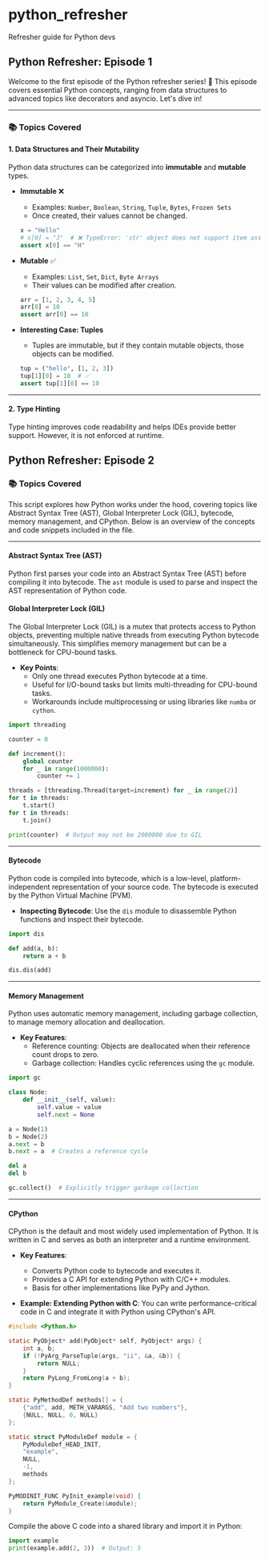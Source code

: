 # python_refresher
Refresher guide for Python devs




## Python Refresher: Episode 1

Welcome to the first episode of the Python refresher series! 🚀 This episode covers essential Python concepts, ranging from data structures to advanced topics like decorators and asyncio. Let's dive in!

---

### 📚 Topics Covered

#### 1. **Data Structures and Their Mutability**
Python data structures can be categorized into **immutable** and **mutable** types.

- **Immutable** ❌
    - Examples: `Number`, `Boolean`, `String`, `Tuple`, `Bytes`, `Frozen Sets`
    - Once created, their values cannot be changed.
    ```python
    x = "Hello"
    # x[0] = "J"  # ❌ TypeError: 'str' object does not support item assignment
    assert x[0] == "H"
    ```

- **Mutable** ✅
    - Examples: `List`, `Set`, `Dict`, `Byte Arrays`
    - Their values can be modified after creation.
    ```python
    arr = [1, 2, 3, 4, 5]
    arr[0] = 10
    assert arr[0] == 10
    ```

- **Interesting Case: Tuples**
    - Tuples are immutable, but if they contain mutable objects, those objects can be modified.
    ```python
    tup = ("hello", [1, 2, 3])
    tup[1][0] = 10  # ✅
    assert tup[1][0] == 10
    ```

---

#### 2. **Type Hinting**
Type hinting improves code readability and helps IDEs provide better support. However, it is not enforced at runtime.


## Python Refresher: Episode 2

### 📚 Topics Covered

This script explores how Python works under the hood, covering topics like Abstract Syntax Tree (AST), Global Interpreter Lock (GIL), bytecode, memory management, and CPython. Below is an overview of the concepts and code snippets included in the file.

---

#### **Abstract Syntax Tree (AST)**

Python first parses your code into an Abstract Syntax Tree (AST) before compiling it into bytecode. The `ast` module is used to parse and inspect the AST representation of Python code.


#### **Global Interpreter Lock (GIL)**

The Global Interpreter Lock (GIL) is a mutex that protects access to Python objects, preventing multiple native threads from executing Python bytecode simultaneously. This simplifies memory management but can be a bottleneck for CPU-bound tasks.

- **Key Points**:
    - Only one thread executes Python bytecode at a time.
    - Useful for I/O-bound tasks but limits multi-threading for CPU-bound tasks.
    - Workarounds include multiprocessing or using libraries like `numba` or `cython`.

```python
import threading

counter = 0

def increment():
    global counter
    for _ in range(1000000):
        counter += 1

threads = [threading.Thread(target=increment) for _ in range(2)]
for t in threads:
    t.start()
for t in threads:
    t.join()

print(counter)  # Output may not be 2000000 due to GIL
```

---

#### **Bytecode**

Python code is compiled into bytecode, which is a low-level, platform-independent representation of your source code. The bytecode is executed by the Python Virtual Machine (PVM).

- **Inspecting Bytecode**:
    Use the `dis` module to disassemble Python functions and inspect their bytecode.

```python
import dis

def add(a, b):
    return a + b

dis.dis(add)
```

---

#### **Memory Management**

Python uses automatic memory management, including garbage collection, to manage memory allocation and deallocation.

- **Key Features**:
    - Reference counting: Objects are deallocated when their reference count drops to zero.
    - Garbage collection: Handles cyclic references using the `gc` module.

```python
import gc

class Node:
    def __init__(self, value):
        self.value = value
        self.next = None

a = Node(1)
b = Node(2)
a.next = b
b.next = a  # Creates a reference cycle

del a
del b

gc.collect()  # Explicitly trigger garbage collection
```

---

#### **CPython**

CPython is the default and most widely used implementation of Python. It is written in C and serves as both an interpreter and a runtime environment.

- **Key Features**:
    - Converts Python code to bytecode and executes it.
    - Provides a C API for extending Python with C/C++ modules.
    - Basis for other implementations like PyPy and Jython.

- **Example: Extending Python with C**:
    You can write performance-critical code in C and integrate it with Python using CPython's API.

```c
#include <Python.h>

static PyObject* add(PyObject* self, PyObject* args) {
    int a, b;
    if (!PyArg_ParseTuple(args, "ii", &a, &b)) {
        return NULL;
    }
    return PyLong_FromLong(a + b);
}

static PyMethodDef methods[] = {
    {"add", add, METH_VARARGS, "Add two numbers"},
    {NULL, NULL, 0, NULL}
};

static struct PyModuleDef module = {
    PyModuleDef_HEAD_INIT,
    "example",
    NULL,
    -1,
    methods
};

PyMODINIT_FUNC PyInit_example(void) {
    return PyModule_Create(&module);
}
```

Compile the above C code into a shared library and import it in Python:

```python
import example
print(example.add(2, 3))  # Output: 5
```